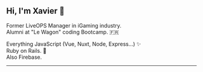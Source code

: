 
## Hi, I'm Xavier :wave:

Former LiveOPS Manager in iGaming industry. <br/>
Alumni at "Le Wagon" coding Bootcamp. :fr:

Everything JavaScript (Vue, Nuxt, Node, Express...) :sparkles: <br/>
Ruby on Rails. :gem: <br/>
Also Firebase.

----
